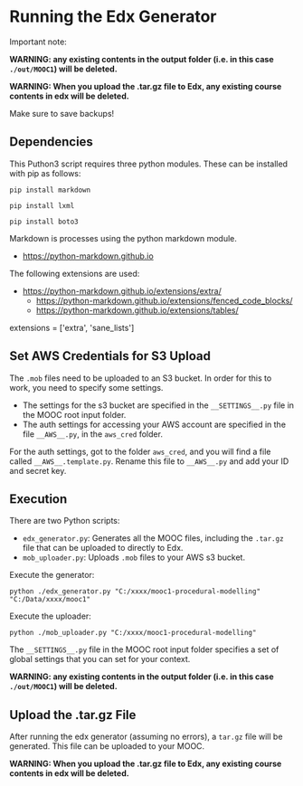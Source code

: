 # Running the Edx Generator

Important note:

**WARNING: any existing contents in the output folder (i.e. in this case `./out/MOOC1`) will be deleted.**

**WARNING: When you upload the .tar.gz file to Edx, any existing course contents in edx will be deleted.**

Make sure to save backups!

## Dependencies

This Puthon3 script requires three python modules. These can be installed with pip as follows:

`pip install markdown`

`pip install lxml`

`pip install boto3`

Markdown is processes using the python markdown module.
- https://python-markdown.github.io

The following extensions are used:
- https://python-markdown.github.io/extensions/extra/
  - https://python-markdown.github.io/extensions/fenced_code_blocks/
  - https://python-markdown.github.io/extensions/tables/

extensions = ['extra', 'sane_lists']

## Set AWS Credentials for S3 Upload

The `.mob` files need to be uploaded to an S3 bucket. In order for this to work, you need to specify some settings.
* The settings for the s3 bucket are specified in the `__SETTINGS__.py` file in the MOOC root input folder.
* The auth settings for accessing your AWS account are specified in the file `__AWS__.py`, in the `aws_cred` folder.

For the auth settings, got to the folder `aws_cred`, and you will find a file called `__AWS__.template.py`. Rename this file to `__AWS__.py` and add your ID and secret key. 

## Execution

There are two Python scripts:
* `edx_generator.py`: Generates all the MOOC files, including the `.tar.gz` file that can be uploaded to directly to Edx.
* `mob_uploader.py`: Uploads `.mob` files to your AWS s3 bucket.

Execute the generator:
```
python ./edx_generator.py "C:/xxxx/mooc1-procedural-modelling" "C:/Data/xxxx/mooc1"
```

Execute the uploader:
```
python ./mob_uploader.py "C:/xxxx/mooc1-procedural-modelling"
```

The `__SETTINGS__.py` file in the MOOC root input folder specifies a set of global settings that you can set for your context. 

**WARNING: any existing contents in the output folder (i.e. in this case `./out/MOOC1`) will be deleted.**

## Upload the .tar.gz File

After running the edx generator (assuming no errors), a `tar.gz` file will be generated. This file can be uploaded to your MOOC.

**WARNING: When you upload the .tar.gz file to Edx, any existing course contents in edx will be deleted.**